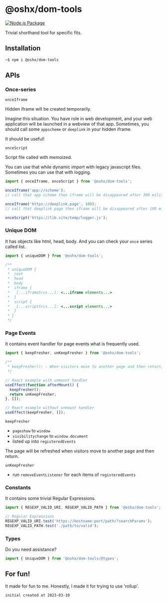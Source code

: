 # @oshx/dom-tools

[![Node.js Package](https://github.com/oshx/dom-tools/actions/workflows/npm-publish.yml/badge.svg)](https://github.com/oshx/dom-tools/actions/workflows/npm-publish.yml)

Trivial shorthand tool for specific fits.

## Installation
```sh
~$ npm i @oshx/dom-tools
```

## APIs
### Once-series

`onceIframe`

Hidden iframe will be created temporarily.

Imagine this situation. You have role in web development, and your web application will be launched in a webview of that
app. Sometimes, you should call some `appscheme` or `deeplink` in your hidden iframe.

It should be useful!

`onceScript`

Script file called with memoized.

You can use that while dynamic import with legacy javascript files. Sometimes you can use that with logging.

```typescript
import { onceIframe, onceScript } from '@oshx/dom-tools';

onceIframe('app://scheme');
// call that app scheme then iframe will be disappeared after 300 miliseconds

onceIframe('https://deeplink.page', 100);
// call that deeplink page then iframe will be disappeared after 100 miliseconds

onceScript('https://lib.site/temp/logger.js');
```

### Unique DOM

It has objects like html, head, body. And you can check your `once` series called list.

```typescript
import { uniqueDOM } from '@oshx/dom-tools';

/** 
 * uniqueDOM {
 *  root
 *  head
 *  body
 *  iframe {
 *   [...iframeSrcs...]: <...iframe elements...>
 *  }
 *  script {
 *   [...scriptSrcs...]: <...script elements...>
 *  }
 * }
 */
```

### Page Events

It contains event handler for page events what is frequently used.

```typescript
import { keepFresher, unKeepFresher } from '@oshx/dom-tools';

/**
 * keepFresher(); - When visitors move to another page and then return, it should be a refreshed page.
 */

// React example with unmount handler
useEffect(function afterMount() {
  keepFresher();
  return unKeepFresher;
}, []);

// React example without unmount handler
useEffect(keepFresher, []);
```

`keepFresher`

- `pageshow` to `window`
- `visibilitychange` to `window.document`
- listed up into `registeredEvents`

The page will be refreshed when visitors move to another page and then return.

`unKeepFresher`

- run `removeEventListener` for each items of `registeredEvents`

### Constants

It contains some trivial Regular Expressions.

```typescript
import { REGEXP_VALID_URI, REGEXP_VALID_PATH } from '@oshx/dom-tools';

// Regular Expressions
REGEXP_VALID_URI.test('https://hostname:port/path/?searchParams');
REGEXP_VALID_PATH.test('./path/to/valid');
```

### Types

Do you need assistance?

```typescript
import { UniqueDOM } from '@oshx/dom-tools/@types';
```

## For fun!
It made for fun to me.
Honestly, I made it for trying to use 'rollup'.

```
initial created at 2023-03-10
```